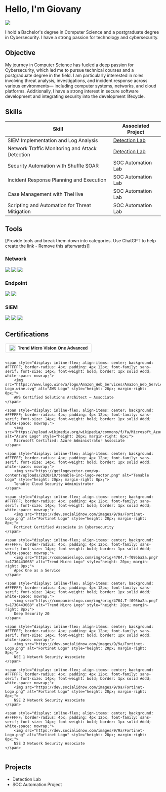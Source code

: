 # Hello, I'm Giovany
<a href="https://www.linkedin.com/in/giovany-silva/"><img src="https://img.shields.io/badge/-LinkedIn-0072b1?&style=for-the-badge&logo=linkedin&logoColor=white" /></a>



I hold a Bachelor's degree in Computer Science and a postgraduate degree in Cybersecurity. I have a strong passion for technology and cybersecurity.

## Objective

My journey in Computer Science has fueled a deep passion for Cybersecurity, which led me to pursue technical courses and a postgraduate degree in the field. I am particularly interested in roles involving threat analysis, investigations, and incident response across various environments— including computer systems, networks, and cloud platforms. Additionally, I have a strong interest in secure software development and integrating security into the development lifecycle.

## Skills

| Skill                                         | Associated Project         |
|-----------------------------------------------|----------------------------|
| SIEM Implementation and Log Analysis          | <a href="https://google.com">Detection Lab</a>|
| Network Traffic Monitoring and Attack Detection | <a href="https://google.com">Detection Lab</a>|
| Security Automation with Shuffle SOAR         | SOC Automation Lab|
| Incident Response Planning and Execution      | SOC Automation Lab|
| Case Management with TheHive                  | SOC Automation Lab|
| Scripting and Automation for Threat Mitigation | SOC Automation Lab|

## Tools
[Provide tools and break them down into categories. Use ChatGPT to help create the link - Remove this afterwards]]

### Network
<div>
    <img src="https://img.shields.io/badge/-Wireshark-1679A7?&style=for-the-badge&logo=Wireshark&logoColor=white" />
    <img src="https://img.shields.io/badge/-Suricata-EF3B2D?&style=for-the-badge&logo=Suricata&logoColor=white" />
    <img src="https://img.shields.io/badge/-Zeek-777BB4?&style=for-the-badge&logo=Zeek&logoColor=white" />
</div>

### Endpoint
<div>
    <img src="https://img.shields.io/badge/-Microsoft_Defender_for_Endpoint-00A4EF?&style=for-the-badge&logo=Microsoft&logoColor=white" />
    <img src="https://img.shields.io/badge/-Velociraptor-4B275F?&style=for-the-badge&logo=Velociraptor&logoColor=white" />
</div>

### SIEM
<div>
    <img src="https://img.shields.io/badge/-Microsoft_Sentinel-0078D4?&style=for-the-badge&logo=Microsoft&logoColor=white" />
    <img src="https://img.shields.io/badge/-Splunk-000000?&style=for-the-badge&logo=Splunk&logoColor=white" />
    <img src="https://img.shields.io/badge/-Elastic-005571?&style=for-the-badge&logo=Elastic&logoColor=white" />
</div>

## Certifications
<div style="display: flex; flex-wrap: wrap; gap: 12px;">
    <span style="display: inline-flex; align-items: center; background: #FFFFFF; border-radius: 4px; padding: 4px 12px; font-family: sans-serif; font-size: 14px; font-weight: bold; border: 1px solid #ddd; white-space: nowrap;"> 
        <img src="https://companieslogo.com/img/orig/4704.T-f095ba2a.png?t=1730443068" alt="Trend Micro Logo" style="height: 20px; margin-right: 8px;">
        Trend Micro Vision One Advanced
    </span>
    
    <span style="display: inline-flex; align-items: center; background: #FFFFFF; border-radius: 4px; padding: 4px 12px; font-family: sans-serif; font-size: 14px; font-weight: bold; border: 1px solid #ddd; white-space: nowrap;">
        <img src="https://www.logo.wine/a/logo/Amazon_Web_Services/Amazon_Web_Services-Logo.wine.svg" alt="AWS Logo" style="height: 20px; margin-right: 8px;">
        AWS Certified Solutions Architect – Associate
    </span>

    <span style="display: inline-flex; align-items: center; background: #FFFFFF; border-radius: 4px; padding: 4px 12px; font-family: sans-serif; font-size: 14px; font-weight: bold; border: 1px solid #ddd; white-space: nowrap;">
        <img src="https://upload.wikimedia.org/wikipedia/commons/f/fa/Microsoft_Azure.svg" alt="Azure Logo" style="height: 20px; margin-right: 8px;">
        Microsoft Certified: Azure Administrator Associate
    </span>

    <span style="display: inline-flex; align-items: center; background: #FFFFFF; border-radius: 4px; padding: 4px 12px; font-family: sans-serif; font-size: 14px; font-weight: bold; border: 1px solid #ddd; white-space: nowrap;">
        <img src="https://getlogovector.com/wp-content/uploads/2020/10/tenable-inc-logo-vector.png" alt="Tenable Logo" style="height: 20px; margin-right: 8px;">
        Tenable Cloud Security Administrator
    </span>

    <span style="display: inline-flex; align-items: center; background: #FFFFFF; border-radius: 4px; padding: 4px 12px; font-family: sans-serif; font-size: 14px; font-weight: bold; border: 1px solid #ddd; white-space: nowrap;">
        <img src="https://dev.socialidnow.com/images/9/9a/Fortinet-Logo.png" alt="Fortinet Logo" style="height: 20px; margin-right: 8px;">
        Fortinet Certified Associate in Cybersecurity
    </span>

    <span style="display: inline-flex; align-items: center; background: #FFFFFF; border-radius: 4px; padding: 4px 12px; font-family: sans-serif; font-size: 14px; font-weight: bold; border: 1px solid #ddd; white-space: nowrap;">
        <img src="https://companieslogo.com/img/orig/4704.T-f095ba2a.png?t=1730443068" alt="Trend Micro Logo" style="height: 20px; margin-right: 8px;">
        Apex One as a Service
    </span>

    <span style="display: inline-flex; align-items: center; background: #FFFFFF; border-radius: 4px; padding: 4px 12px; font-family: sans-serif; font-size: 14px; font-weight: bold; border: 1px solid #ddd; white-space: nowrap;">
        <img src="https://companieslogo.com/img/orig/4704.T-f095ba2a.png?t=1730443068" alt="Trend Micro Logo" style="height: 20px; margin-right: 8px;">
        Deep Security 20
    </span>

    <span style="display: inline-flex; align-items: center; background: #FFFFFF; border-radius: 4px; padding: 4px 12px; font-family: sans-serif; font-size: 14px; font-weight: bold; border: 1px solid #ddd; white-space: nowrap;">
        <img src="https://dev.socialidnow.com/images/9/9a/Fortinet-Logo.png" alt="Fortinet Logo" style="height: 20px; margin-right: 8px;">
        NSE 1 Network Security Associate
    </span>

    <span style="display: inline-flex; align-items: center; background: #FFFFFF; border-radius: 4px; padding: 4px 12px; font-family: sans-serif; font-size: 14px; font-weight: bold; border: 1px solid #ddd; white-space: nowrap;">
        <img src="https://dev.socialidnow.com/images/9/9a/Fortinet-Logo.png" alt="Fortinet Logo" style="height: 20px; margin-right: 8px;">
        NSE 2 Network Security Associate
    </span>

    <span style="display: inline-flex; align-items: center; background: #FFFFFF; border-radius: 4px; padding: 4px 12px; font-family: sans-serif; font-size: 14px; font-weight: bold; border: 1px solid #ddd; white-space: nowrap;">
        <img src="https://dev.socialidnow.com/images/9/9a/Fortinet-Logo.png" alt="Fortinet Logo" style="height: 20px; margin-right: 8px;">
        NSE 3 Network Security Associate
    </span>
</div>



    
</div>




## Projects
- Detection Lab
- SOC Automation Project
